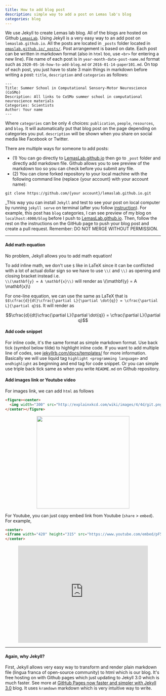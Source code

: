 ```yaml
---
title: How to add blog post
description: simple way to add a post on Lemas lab's blog
categories: blog
---
```


We use Jekyll to create Lemas lab blog. All of the blogs are hosted on Github [`LemasLab`](https://github.com/lemaslab/lemaslab.github.io).
Using Jekyll is a very easy way to an add post on `lemaslab.github.io`. All the posts are located in `_posts` folder located in [`emaslab.github.io/_posts/`](https://github.com/lemaslab/lemaslab.github.io/tree/master/_posts). Post arrangement is based on date. Each post can be written in markdown format (also in `html` too, use `<br>` for entering a new line). File name of each post is in `year-month-date-post-name.md` format such as `2020-05-16-how-to-add-blog.md` or `2016-01-14-paper101.md`. On top of each post, you just have to state 3 main things in markdown before writing a post: `title`, `description` and `categories` as follows:

```
---
Title: Summer School in Computational Sensory-Motor Neuroscience (CoSMo)
Description: All links to CoSMo summer school in computational neuroscience materials
Categories: Scientists
Author: Your name
---
```

Where `categories` can be only 4 choices: `publication`, `people`, `resources`, and `blog`. It will automatically put that blog post on the page depending on categories you put. `description` will be shown when you share on social media like Facebook or Twitter.

There are multiple ways for someone to add posts:

- (1) You can go directly to [LemasLab.github.io](https://github.com/lemaslab/lemaslab.github.io) then go to `_post` folder and directly add markdown file. Github allows you to see preview of the markdown too so you can check before you submit any file.
- (2) You can clone forked repository to your local machine with the following command line (replace {your account} with your account name):

```
git clone https://github.com/{your account}/lemaslab.github.io.git
```

_This way you can install `Jekyll` and test to see your post on local computer by running `jekyll serve` on terminal (after you follow [instruction](https://help.github.com/en/github/working-with-github-pages/testing-your-github-pages-site-locally-with-jekyll)). For example, this post has `blog` categories, I can see preview of my blog on `localhost:4000/blog` before I push to [LemasLab.github.io](https://github.com/LemasLab/LemasLab.github.io). Then, follow the rest on the instructions on the GitHub page to push your blog post and create a pull request. Remember: DO NOT MERGE WITHOUT PERMISSION.


<hr>

#### Add math equation

No problem, Jekyll allows you to add math equation!

To add inline math, we don't use `$` like in LaTeX since it can be conflicted with a lot of actual dollar sign so we have to use `\\(` and `\\)` as opening and closing bracket instead i.e. <br> `\\(\mathbf{y} = A \mathbf{x}\\)` will render as \\(\mathbf{y} = A \mathbf{x}\\)

For one-line equation, we can use the same as LaTeX that is <br>`$$\cfrac{d}{dt}\cfrac{\partial L}{\partial \dot{q}} = \cfrac{\partial L}{\partial q}$$`. It will render as

$$\cfrac{d}{dt}\cfrac{\partial L}{\partial \dot{q}} = \cfrac{\partial L}{\partial q}$$


#### Add code snippet

For inline code, it's the same format as simple markdown format. Use back tick (symbol below tilde) to highlight inline code. If you want to add multiple line of codes, see [jekyllrb.com/docs/templates/](http://jekyllrb.com/docs/templates/) for more information. Basically we will use liquid tag `highlight <programming language>` and `endhighlight` as beginning and end tag for code snippet. Or you can simple use triple back tick same as when you write `README.md` on Github repository.


#### Add images link or Youtube video

For images link, we can add `html` as follows

```html
<figure><center>
  <img width="300" src="http://explainxkcd.com/wiki/images/4/4d/git.png"/>
</center></figure>
```

<figure><center>
  <img width="300" src="http://explainxkcd.com/wiki/images/4/4d/git.png"/>
</center></figure>


For Youtube, you can just copy embed link from Youtube (`share` > `embed`). For example,

```html
<center>
<iframe width="420" height="315" src="https://www.youtube.com/embed/pF5xBtaL3YI" frameborder="0" allowfullscreen></iframe>
</center>
```

<center>
<iframe width="420" height="315" src="https://www.youtube.com/embed/pF5xBtaL3YI" frameborder="0" allowfullscreen></iframe>
</center>

<hr>

#### Again, why Jekyll?

First, Jekyll allows very easy way to transform and render plain markdown file (lingua franca of open-source community) to html which is our blog. It's free hosting on with Github pages which just updating to Jekyll 3.0 which is much faster. See more at [GitHub Pages now faster and simpler with Jekyll 3.0](https://github.com/blog/2100-github-pages-now-faster-and-simpler-with-jekyll-3-0) blog. It uses `kramdown` markdown which is very intuitive way to write.
